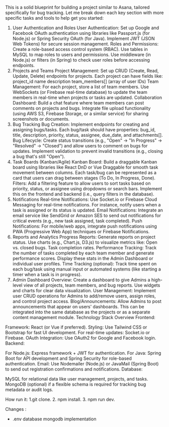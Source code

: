 This is a solid blueprint for building a project similar to Asana, tailored specifically for bug tracking. Let me break down each key section with more specific tasks and tools to help get you started:

1. User Authentication and Roles
User Authentication:
Set up Google and Facebook OAuth authentication using libraries like Passport.js (for Node.js) or Spring Security OAuth (for Java).
Implement JWT (JSON Web Tokens) for secure session management.
Roles and Permissions:
Create a role-based access control system (RBAC). Use tables in MySQL to map roles to users and permissions.
Use middleware (in Node.js) or filters (in Spring) to check user roles before accessing endpoints.
2. Projects and Teams
Project Management:
Set up CRUD (Create, Read, Update, Delete) endpoints for projects. Each project can have fields like:
project_id
name
description
team_members[] (array of user IDs)
Team Management:
For each project, store a list of team members.
Use WebSockets (or Firebase real-time database) to update the team members in real-time when projects or tasks are updated.
Collaboration Dashboard:
Build a chat feature where team members can post comments on projects and bugs.
Integrate file upload functionality (using AWS S3, Firebase Storage, or a similar service) for sharing screenshots or documents.
3. Bug Tracking
Bug Creation:
Implement endpoints for creating and assigning bugs/tasks.
Each bug/task should have properties:
bug_id, title, description, priority, status, assignee, due_date, and attachments[].
Bug Lifecycle:
Create status transitions (e.g., "Open" → "In Progress" → "Resolved" → "Closed") and allow users to comment on bugs for updates.
Implement validation to prevent invalid transitions (e.g., closing a bug that's still "Open").
4. Task Boards (Kanban/Agile)
Kanban Board:
Build a draggable Kanban board using libraries like React DnD or Vue Draggable for smooth task movement between columns.
Each task/bug can be represented as a card that users can drag between stages (To Do, In Progress, Done).
Filters:
Add a filtering feature to allow users to sort tasks based on priority, status, or assignee using dropdowns or search bars.
Implement this on the frontend and backend (i.e., query filters in the database).
5. Notifications
Real-time Notifications:
Use Socket.io or Firebase Cloud Messaging for real-time notifications. For instance, notify users when a task is assigned or its status is updated.
Email Notifications:
Integrate an email service like SendGrid or Amazon SES to send out notifications for critical events (e.g., new task assigned, task completed).
Push Notifications:
For mobile/web apps, integrate push notifications using PWA (Progressive Web App) techniques or Firebase Notifications.
6. Reports and Analytics
Progress Reports:
Generate reports on project status. Use charts (e.g., Chart.js, D3.js) to visualize metrics like:
Open vs. closed bugs.
Task completion rates.
Performance Tracking:
Track the number of tasks completed by each team member and generate performance scores.
Display these stats in the Admin Dashboard or individual user profiles.
Time Tracking (optional):
Track time spent on each bug/task using manual input or automated systems (like starting a timer when a task is in progress).
7. Admin Dashboard
Overview:
Create a dashboard to give Admins a high-level view of all projects, team members, and bug reports. Use widgets and charts for clear data visualization.
User Management:
Implement user CRUD operations for Admins to add/remove users, assign roles, and control project access.
Blog/Announcements:
Allow Admins to post announcements that appear on users' dashboards. This can be integrated into the same database as the projects or as a separate content management module.
Technology Stack Overview
Frontend:

Framework: React (or Vue if preferred).
Styling: Use Tailwind CSS or Bootstrap for fast UI development.
For real-time updates: Socket.io or Firebase.
OAuth Integration: Use OAuth2 for Google and Facebook login.
Backend:

For Node.js: Express framework + JWT for authentication.
For Java: Spring Boot for API development and Spring Security for role-based authentication.
Email: Use Nodemailer (Node.js) or JavaMail (Spring Boot) to send out registration confirmations and notifications.
Database:

MySQL for relational data like user management, projects, and tasks.
MongoDB (optional) if a flexible schema is required for tracking bug metadata or audit logs.

How run it:
1.git clone.
2. npm install.
3. npm run dev.

Changes :
- .env database mongodb implementation
